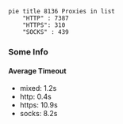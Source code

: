 
```mermaid
pie title 8136 Proxies in list
    "HTTP" : 7387
    "HTTPS": 310
    "SOCKS" : 439
```

### Some Info
#### Average Timeout

- mixed: 1.2s
- http: 0.4s
- https: 10.9s
- socks: 8.2s
